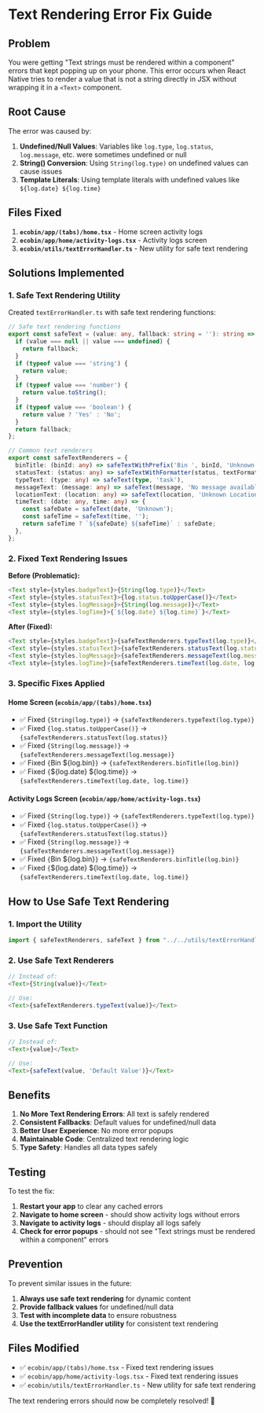 # Text Rendering Error Fix Guide

## Problem
You were getting "Text strings must be rendered within a <Text> component" errors that kept popping up on your phone. This error occurs when React Native tries to render a value that is not a string directly in JSX without wrapping it in a `<Text>` component.

## Root Cause
The error was caused by:
1. **Undefined/Null Values**: Variables like `log.type`, `log.status`, `log.message`, etc. were sometimes undefined or null
2. **String() Conversion**: Using `String(log.type)` on undefined values can cause issues
3. **Template Literals**: Using template literals with undefined values like `${log.date} ${log.time}`

## Files Fixed
1. **`ecobin/app/(tabs)/home.tsx`** - Home screen activity logs
2. **`ecobin/app/home/activity-logs.tsx`** - Activity logs screen
3. **`ecobin/utils/textErrorHandler.ts`** - New utility for safe text rendering

## Solutions Implemented

### 1. Safe Text Rendering Utility
Created `textErrorHandler.ts` with safe text rendering functions:

```typescript
// Safe text rendering functions
export const safeText = (value: any, fallback: string = ''): string => {
  if (value === null || value === undefined) {
    return fallback;
  }
  if (typeof value === 'string') {
    return value;
  }
  if (typeof value === 'number') {
    return value.toString();
  }
  if (typeof value === 'boolean') {
    return value ? 'Yes' : 'No';
  }
  return fallback;
};

// Common text renderers
export const safeTextRenderers = {
  binTitle: (binId: any) => safeTextWithPrefix('Bin ', binId, 'Unknown'),
  statusText: (status: any) => safeTextWithFormatter(status, textFormatters.uppercase, 'pending'),
  typeText: (type: any) => safeText(type, 'task'),
  messageText: (message: any) => safeText(message, 'No message available'),
  locationText: (location: any) => safeText(location, 'Unknown Location'),
  timeText: (date: any, time: any) => {
    const safeDate = safeText(date, 'Unknown');
    const safeTime = safeText(time, '');
    return safeTime ? `${safeDate} ${safeTime}` : safeDate;
  },
};
```

### 2. Fixed Text Rendering Issues
**Before (Problematic):**
```typescript
<Text style={styles.badgeText}>{String(log.type)}</Text>
<Text style={styles.statusText}>{log.status.toUpperCase()}</Text>
<Text style={styles.logMessage}>{String(log.message)}</Text>
<Text style={styles.logTime}>{`${log.date} ${log.time}`}</Text>
```

**After (Fixed):**
```typescript
<Text style={styles.badgeText}>{safeTextRenderers.typeText(log.type)}</Text>
<Text style={styles.statusText}>{safeTextRenderers.statusText(log.status)}</Text>
<Text style={styles.logMessage}>{safeTextRenderers.messageText(log.message)}</Text>
<Text style={styles.logTime}>{safeTextRenderers.timeText(log.date, log.time)}</Text>
```

### 3. Specific Fixes Applied

#### Home Screen (`ecobin/app/(tabs)/home.tsx`)
- ✅ Fixed `{String(log.type)}` → `{safeTextRenderers.typeText(log.type)}`
- ✅ Fixed `{log.status.toUpperCase()}` → `{safeTextRenderers.statusText(log.status)}`
- ✅ Fixed `{String(log.message)}` → `{safeTextRenderers.messageText(log.message)}`
- ✅ Fixed `{`Bin ${log.bin}`}` → `{safeTextRenderers.binTitle(log.bin)}`
- ✅ Fixed `{`${log.date} ${log.time}`}` → `{safeTextRenderers.timeText(log.date, log.time)}`

#### Activity Logs Screen (`ecobin/app/home/activity-logs.tsx`)
- ✅ Fixed `{String(log.type)}` → `{safeTextRenderers.typeText(log.type)}`
- ✅ Fixed `{log.status.toUpperCase()}` → `{safeTextRenderers.statusText(log.status)}`
- ✅ Fixed `{String(log.message)}` → `{safeTextRenderers.messageText(log.message)}`
- ✅ Fixed `{`Bin ${log.bin}`}` → `{safeTextRenderers.binTitle(log.bin)}`
- ✅ Fixed `{`${log.date} ${log.time}`}` → `{safeTextRenderers.timeText(log.date, log.time)}`

## How to Use Safe Text Rendering

### 1. Import the Utility
```typescript
import { safeTextRenderers, safeText } from "../../utils/textErrorHandler";
```

### 2. Use Safe Text Renderers
```typescript
// Instead of:
<Text>{String(value)}</Text>

// Use:
<Text>{safeTextRenderers.typeText(value)}</Text>
```

### 3. Use Safe Text Function
```typescript
// Instead of:
<Text>{value}</Text>

// Use:
<Text>{safeText(value, 'Default Value')}</Text>
```

## Benefits
1. **No More Text Rendering Errors**: All text is safely rendered
2. **Consistent Fallbacks**: Default values for undefined/null data
3. **Better User Experience**: No more error popups
4. **Maintainable Code**: Centralized text rendering logic
5. **Type Safety**: Handles all data types safely

## Testing
To test the fix:
1. **Restart your app** to clear any cached errors
2. **Navigate to home screen** - should show activity logs without errors
3. **Navigate to activity logs** - should display all logs safely
4. **Check for error popups** - should not see "Text strings must be rendered within a <Text> component" errors

## Prevention
To prevent similar issues in the future:
1. **Always use safe text rendering** for dynamic content
2. **Provide fallback values** for undefined/null data
3. **Test with incomplete data** to ensure robustness
4. **Use the textErrorHandler utility** for consistent text rendering

## Files Modified
- ✅ `ecobin/app/(tabs)/home.tsx` - Fixed text rendering issues
- ✅ `ecobin/app/home/activity-logs.tsx` - Fixed text rendering issues  
- ✅ `ecobin/utils/textErrorHandler.ts` - New utility for safe text rendering

The text rendering errors should now be completely resolved! 🎉
